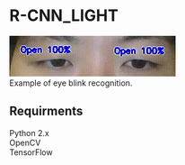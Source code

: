 <h1>R-CNN_LIGHT</h1>

<p>
<img src="readme/sample.gif"></br>
Example of eye blink recognition.
</p>

<h2>Requirments</h2>
<p>
Python 2.x</br>
OpenCV</br>
TensorFlow</br>
</p>
